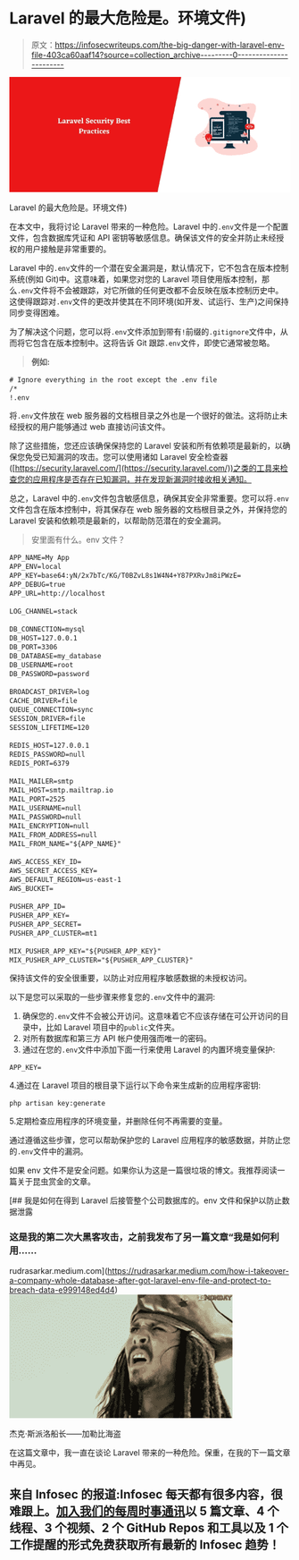 # Laravel 的最大危险是。环境文件)

> 原文：<https://infosecwriteups.com/the-big-danger-with-laravel-env-file-403ca60aaf14?source=collection_archive---------0----------------------->

![](img/98ca1142d6891656b0aa931cc4e0f083.png)

Laravel 的最大危险是。环境文件)

在本文中，我将讨论 Laravel 带来的一种危险。Laravel 中的`.env`文件是一个配置文件，包含数据库凭证和 API 密钥等敏感信息。确保该文件的安全并防止未经授权的用户接触是非常重要的。

Laravel 中的`.env`文件的一个潜在安全漏洞是，默认情况下，它不包含在版本控制系统(例如 Git)中。这意味着，如果您对您的 Laravel 项目使用版本控制，那么`.env`文件将不会被跟踪，对它所做的任何更改都不会反映在版本控制历史中。这使得跟踪对`.env`文件的更改并使其在不同环境(如开发、试运行、生产)之间保持同步变得困难。

为了解决这个问题，您可以将`.env`文件添加到带有`!`前缀的`.gitignore`文件中，从而将它包含在版本控制中。这将告诉 Git 跟踪`.env`文件，即使它通常被忽略。

> **例如:**

```
# Ignore everything in the root except the .env file
/*
!.env
```

将`.env`文件放在 web 服务器的文档根目录之外也是一个很好的做法。这将防止未经授权的用户能够通过 web 直接访问该文件。

除了这些措施，您还应该确保保持您的 Laravel 安装和所有依赖项是最新的，以确保您免受已知漏洞的攻击。您可以使用诸如 Laravel 安全检查器([https://security.laravel.com/](https://security.laravel.com/))之类的工具来检查您的应用程序是否存在已知漏洞，并在发现新漏洞时接收相关通知。

总之，Laravel 中的`.env`文件包含敏感信息，确保其安全非常重要。您可以将`.env`文件包含在版本控制中，将其保存在 web 服务器的文档根目录之外，并保持您的 Laravel 安装和依赖项是最新的，以帮助防范潜在的安全漏洞。

> 安里面有什么。env 文件？

```
APP_NAME=My App
APP_ENV=local
APP_KEY=base64:yN/2x7bTc/KG/T0BZvL8s1W4N4+Y87PXRvJm8iPWzE=
APP_DEBUG=true
APP_URL=http://localhost

LOG_CHANNEL=stack

DB_CONNECTION=mysql
DB_HOST=127.0.0.1
DB_PORT=3306
DB_DATABASE=my_database
DB_USERNAME=root
DB_PASSWORD=password

BROADCAST_DRIVER=log
CACHE_DRIVER=file
QUEUE_CONNECTION=sync
SESSION_DRIVER=file
SESSION_LIFETIME=120

REDIS_HOST=127.0.0.1
REDIS_PASSWORD=null
REDIS_PORT=6379

MAIL_MAILER=smtp
MAIL_HOST=smtp.mailtrap.io
MAIL_PORT=2525
MAIL_USERNAME=null
MAIL_PASSWORD=null
MAIL_ENCRYPTION=null
MAIL_FROM_ADDRESS=null
MAIL_FROM_NAME="${APP_NAME}"

AWS_ACCESS_KEY_ID=
AWS_SECRET_ACCESS_KEY=
AWS_DEFAULT_REGION=us-east-1
AWS_BUCKET=

PUSHER_APP_ID=
PUSHER_APP_KEY=
PUSHER_APP_SECRET=
PUSHER_APP_CLUSTER=mt1

MIX_PUSHER_APP_KEY="${PUSHER_APP_KEY}"
MIX_PUSHER_APP_CLUSTER="${PUSHER_APP_CLUSTER}"
```

保持该文件的安全很重要，以防止对应用程序敏感数据的未授权访问。

以下是您可以采取的一些步骤来修复您的`.env`文件中的漏洞:

1.  确保您的`.env`文件不会被公开访问。这意味着它不应该存储在可公开访问的目录中，比如 Laravel 项目中的`public`文件夹。
2.  对所有数据库和第三方 API 帐户使用强而唯一的密码。
3.  通过在您的`.env`文件中添加下面一行来使用 Laravel 的内置环境变量保护:

```
APP_KEY=
```

4.通过在 Laravel 项目的根目录下运行以下命令来生成新的应用程序密钥:

```
php artisan key:generate
```

5.定期检查应用程序的环境变量，并删除任何不再需要的变量。

通过遵循这些步骤，您可以帮助保护您的 Laravel 应用程序的敏感数据，并防止您的`.env`文件中的漏洞。

如果 env 文件不是安全问题。如果你认为这是一篇很垃圾的博文。我推荐阅读一篇关于昆虫赏金的文章。

[](https://rudrasarkar.medium.com/how-i-takeover-a-company-whole-database-after-got-laravel-env-file-and-protect-to-breach-data-e999148ed4d4) [## 我是如何在得到 Laravel 后接管整个公司数据库的。env 文件和保护以防止数据泄露

### 这是我的第二次大黑客攻击，之前我发布了另一篇文章“我是如何利用……

rudrasarkar.medium.com](https://rudrasarkar.medium.com/how-i-takeover-a-company-whole-database-after-got-laravel-env-file-and-protect-to-breach-data-e999148ed4d4) ![](img/19464aa9e3e8577c47b78506ce6f73c9.png)

杰克·斯派洛船长——加勒比海盗

在这篇文章中，我一直在谈论 Laravel 带来的一种危险。保重，在我的下一篇文章中再见。

## 来自 Infosec 的报道:Infosec 每天都有很多内容，很难跟上。[加入我们的每周时事通讯](https://weekly.infosecwriteups.com/)以 5 篇文章、4 个线程、3 个视频、2 个 GitHub Repos 和工具以及 1 个工作提醒的形式免费获取所有最新的 Infosec 趋势！